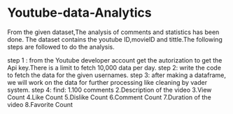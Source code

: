 # Youtube-data-Analytics
From the given dataset,The analysis of comments and statistics has been done. The dataset contains the youtube ID,movieID and tittle.The following steps are followed to do the analysis.

step 1 : from the Youtube developer account get the autorization to get the Api key.There is a limit to fetch 10,000 data per day.
step 2: write the code to fetch the data for the given usernames.
step 3: after making a dataframe, we will work on the data for further processing like cleaning by vader system.
step 4: find: 
1.100 comments
2.Description of the video
3.View Count
4.Like Count
5.Dislike Count
6.Comment Count
7.Duration of the video
8.Favorite Count
